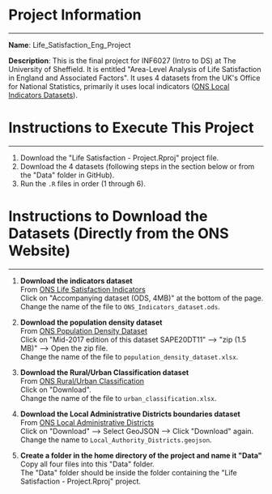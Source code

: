# Project Information
----------------------------------------

**Name**: Life_Satisfaction_Eng_Project

**Description**: This is the final project for INF6027 (Intro to DS) at The University of Sheffield. It is entitled "Area-Level Analysis of Life Satisfaction in England and Associated Factors". It uses 4 datasets from the UK's Office for National Statistics, primarily it uses local indicators ([ONS Local Indicators Datasets](https://explore-local-statistics.beta.ons.gov.uk/indicators)).

# Instructions to Execute This Project
----------------------------------------

1. Download the "Life Satisfaction - Project.Rproj" project file.
2. Download the 4 datasets (following steps in the section below or from the "Data" folder in GitHub).
3. Run the `.R` files in order (1 through 6).

# Instructions to Download the Datasets (Directly from the ONS Website)
-----------------------------------------

1. **Download the indicators dataset**  
   From [ONS Life Satisfaction Indicators](https://explore-local-statistics.beta.ons.gov.uk/indicators/wellbeing-satisfaction)  
   Click on "Accompanying dataset (ODS, 4MB)" at the bottom of the page.  
   Change the name of the file to `ONS_Indicators_dataset.ods`.

2. **Download the population density dataset**  
   From [ONS Population Density Dataset](https://www.ons.gov.uk/peoplepopulationandcommunity/populationandmigration/populationestimates/datasets/lowersuperoutputareapopulationdensity)  
   Click on "Mid-2017 edition of this dataset SAPE20DT11" --> "zip (1.5 MB)" --> Open the zip file.  
   Change the name of the file to `population_density_dataset.xlsx`.

3. **Download the Rural/Urban Classification dataset**  
   From [ONS Rural/Urban Classification](https://geoportal.statistics.gov.uk/datasets/f9fdc3adbc234f8eacee7c2b62274632/about)  
   Click on "Download".  
   Change the name of the file to `urban_classification.xlsx`.

4. **Download the Local Administrative Districts boundaries dataset**  
   From [ONS Local Administrative Districts](https://geoportal.statistics.gov.uk/datasets/a2128b32c7fb4205ba99e6344fcbb2be_0/explore?location=60.692869%2C17.973571%2C3.89)  
   Click on "Download" --> Select GeoJSON --> Click "Download" again.  
   Change the name to `Local_Authority_Districts.geojson`.

5. **Create a folder in the home directory of the project and name it "Data"**  
   Copy all four files into this "Data" folder.  
   The "Data" folder should be inside the folder containing the "Life Satisfaction - Project.Rproj" project.
